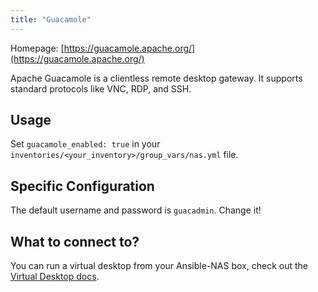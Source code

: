 ```yaml
---
title: "Guacamole"
---
```


Homepage: [https://guacamole.apache.org/](https://guacamole.apache.org/)

Apache Guacamole is a clientless remote desktop gateway. It supports standard protocols like VNC, RDP, and SSH.

## Usage

Set `guacamole_enabled: true` in your `inventories/<your_inventory>/group_vars/nas.yml` file.

## Specific Configuration

The default username and password is `guacadmin`. Change it!

## What to connect to?

You can run a virtual desktop from your Ansible-NAS box, check out the [Virtual Desktop docs](virtual_desktop.md).

